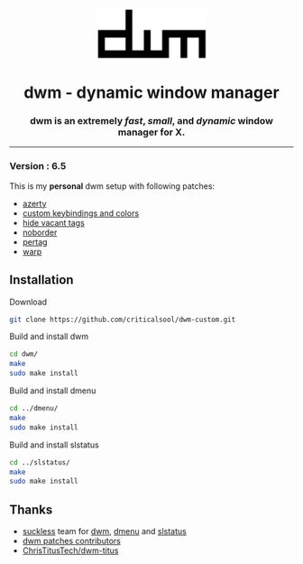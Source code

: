 <div align="center">
  <img src="./dwm.png" width="195" height="90"/>

  # dwm - dynamic window manager
  ### dwm is an extremely ***fast***, ***small***, and ***dynamic*** window manager for X.

</div>

---
### Version : 6.5

This is my **personal** dwm setup with following patches:

- [azerty](https://dwm.suckless.org/patches/azerty/)
- [custom keybindings and colors](./dwm-custom-20250213-6.5.diff)
- [hide vacant tags](https://dwm.suckless.org/patches/hide_vacant_tags/)
- [noborder](https://dwm.suckless.org/patches/noborder/)
- [pertag](https://dwm.suckless.org/patches/pertag/)
- [warp](https://dwm.suckless.org/patches/warp/)

## Installation
Download
```bash
git clone https://github.com/criticalsool/dwm-custom.git
```
Build and install dwm
```bash
cd dwm/
make
sudo make install
```
Build and install dmenu
```bash
cd ../dmenu/
make
sudo make install
```
Build and install slstatus
```bash
cd ../slstatus/
make
sudo make install
```

## Thanks
- [suckless](https://suckless.org/) team for [dwm](https://dwm.suckless.org/), [dmenu](https://tools.suckless.org/dmenu/) and [slstatus](https://tools.suckless.org/slstatus/)
- [dwm patches contributors](https://dwm.suckless.org/patches)
- [ChrisTitusTech/dwm-titus](https://github.com/ChrisTitusTech/dwm-titus)